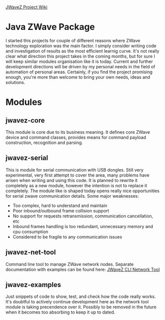 [JWaveZ Project Wiki](https://github.com/rposcro/jwavez/wiki/JWaveZ-Home)

# Java ZWave Package
I started this projects for couple of different reasons where ZWave technology exploration was the main factor. I simply consider writing code and investigation of results as the most efficient learnig curve. It's not really clear what direction this project takes in the coming months, but for sure I will keep similar modules organisation like it is today.
Current and further development directions will be driven by my personal needs in the field of automation of personal areas. Certainly, if you find the project promising enough, you're more than welcome to bring your own needs, ideas and solutions.

# Modules
## jwavez-core
This module is core due to its business meaning. It defines core ZWave device and command classes, provides means for command payload construction, recognition and parsing.

## jwavez-serial
This is module for serial communication with USB dongles. Still very experimental, very first attempt to cover the area, many problems have arisen when writing and using this code. It is planned to rewrite it completely as a new module, however the intention is not to replace it completely. The module like is shaped today opens really nice opportunities for serial zwave communication details. Some major weaknesses:
* Too complex, hard to understand and maintain
* Poor inbound/outbound frame collision support
* No support for requests retransmission, communication cancellation, etc
* Inbound frames handling is too redundant, unnecessary memory and cpu consumption
* Considered to be fragile to any communication issues

## jwavez-net-tool
Command line tool to manage ZWave network nodes. Separate documentation with examples can be found here: [JWaveZ CLI Network Tool](https://github.com/rposcro/jwavez/wiki/JWaveZ-CLI-Network-Tool)

## jwavez-examples
Just snippets of code to show, test, and check how the code really works. It's doubtful to actively continue development here as the network tool module is taking precendence over it. Possibly to be removed in the future when it becomes too absorbing to keep it up to dated.
